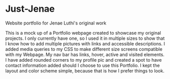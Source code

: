 # Just-Jenae
Website portfolio for Jenae Luthi's original work 

This is a mock up of a Portfolio webpage created to showcase my 
original projects.  I only currently have one, so I used it in 
multiple sizes to show that I know how to add multiple pictures 
with links and accessible descriptions. I added media queries to 
my CSS to make different size screens compatible with my Webpage.
My nav bar has links, hover, active and visited elements. I have 
added rounded corners to my profile pic and created a spot to have
contact information added should I choose to use this Portfolio.  I 
kept the layout and color scheme simple, because that is how I 
prefer things to look. 